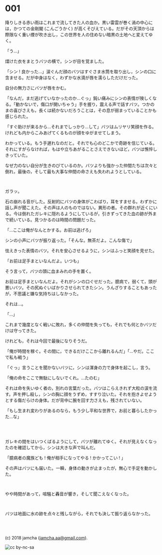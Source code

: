 

# 001

降りしきる赤い雨はこれまで流してきた人の血か。黒い雷雲が巻く渦の中心には，かつての金剛閣 (こんごうかく) が高くそびえている。だがその天頂からは際限なく重い煙が吹き出し，この世界を人の住めない暗黒の土地へと変えてゆく。  

「う…」  

煤けた衣をまとうバツの横で，シンが目を覚ました。  

「シン ! 良かった…」涙ぐんだ顔のバツはすぐさま水筒を取り出し，シンの口に含ませる。だが中身はなく，わずかな水滴が唇を濡らしただけだった。  

自分の無力さにバツが唇をかむ。  

「なんだ，まだ逃げていなかったのか…ぐっ」鈍い痛みにシンの表情が険しくなる。「動かないで，傷口が開いちゃう」手を握り，震える声で話すバツ。つかのまの喜びさえも，長くは続かないだろうことは，その息が弱まっていることかも感じられた。  

「すぐ助けが来るから…それまでしっかり…して」バツはムリヤリ笑顔を作る。けれども内からこみあげてくるものが顔をゆがませてしまう。  

わかっている。もう手遅れなのだと。それでも心のどこかで奇跡を信じている。それにすがらなければ，もはや立ちあがることさえできないほど，バツは憔悴しきっていた。  

なぜ力のない自分が生きのびているのか。バツよりも強かった仲間たちは次々と倒れ，最後の，そして最も大事な仲間の命さえも失われようとしている。  

<br>  

ガラッ。  

石の崩れる音がした。反射的にバツの身体がこわばり，耳をすませる。わずかに話し声が聞こえた。その声は人のものではない。異形の者。その群れが近くにいる。今は倒れたガレキに隠れるようにしているが，引きずってきた血の跡が外まで続いている。見つかるのは時間の問題だった。  

「…ここは俺がなんとかする。お前は逃げろ」  

シンの小声にバツが振り返った。「そんな。無茶だよ。こんな傷で」  

怯えきった表情のバツ。それを安心させるように，シンはふっと笑顔を見せた。  

「お前は足手まといなんだよ。いつも」  

そう言って，バツの頭に血まみれの手を置く。  

お前は足手まといなんだよ。それがシンの口ぐせだった。臆病で，弱くて，頭が悪いバツ。その尻ぬぐいばかりさせられてきたシン。うんざりすることもあったが，不思議と嫌な気持ちはしなかった。  

それは…。  

「…」  

これまで幾度となく戦いに敗れ，多くの仲間を失っても，それでも何とかバツだけは守ってきた。  

けれども，それは今回で最後になりそうだ。  

「俺が時間を稼ぐ。その間に，できるだけここから離れるんだ」「…やだ。ここで私も戦う」  

「ぐっ」言うことを聞かないバツに，シンは渾身の力で身体を起こし，言う。  

「俺の命をここで無駄にしないでくれ。…たのむ」  

それは命を失いゆく者の，別れの言葉だった。バツはこらえきれず大粒の涙を流す。声を押し殺し，シンの胸に顔をうずめ，すすり泣いた。それを抱きよせようとする傷だらけの身体。だが背中に腕を回す力さえも，残されていない。  

「もし生まれ変わりがあるのなら，もう少し平和な世界で，お前と暮らしたかった…な」  

<br>  
<br>  

ガレキの間をはいつくばるようにして，バツが離れてゆく。それが見えなくなったのを確認してから，シンは大きな声で叫んだ。  

「臆病者の魔族ども ! 俺が相手になってやる ! かかってこい ! 」  

その声はバツにも届いた。一瞬，身体の動きが止まったが，無心で手足を動かした。  

<br>  

やや時間があって，喧騒と轟音が響き，そして聞こえなくなった。  

<br>  

バツは地面に水の跡を点々と残しながら，それでも決して振り返らなかった。  

<br>  
<br>  

(c) 2018 jamcha (jamcha.aa@gmail.com).  

![cc by-nc-sa](https://i.creativecommons.org/l/by-nc-sa/4.0/88x31.png)  

